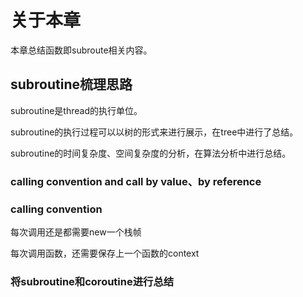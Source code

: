 # 关于本章

本章总结函数即subroute相关内容。



## subroutine梳理思路

subroutine是thread的执行单位。

subroutine的执行过程可以以树的形式来进行展示，在tree中进行了总结。

subroutine的时间复杂度、空间复杂度的分析，在算法分析中进行总结。



### calling convention and call by value、by reference



### calling convention

每次调用还是都需要new一个栈帧

每次调用函数，还需要保存上一个函数的context





### 将subroutine和coroutine进行总结